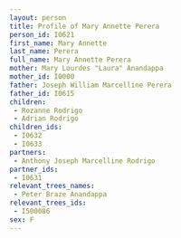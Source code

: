 ```yaml
---
layout: person
title: Profile of Mary Annette Perera
person_id: I0621
first_name: Mary Annette
last_name: Perera
full_name: Mary Annette Perera
mother: Mary Lourdes "Laura" Anandappa
mother_id: I0000
father: Joseph William Marcelline Perera
father_id: I0615
children:
 - Rozanne Rodrigo
 - Adrian Rodrigo
children_ids:
 - I0632
 - I0633
partners:
 - Anthony Joseph Marcelline Rodrigo
partner_ids:
 - I0631
relevant_trees_names:
 - Peter Braze Anandappa
relevant_trees_ids:
 - I500086
sex: F
---
```


